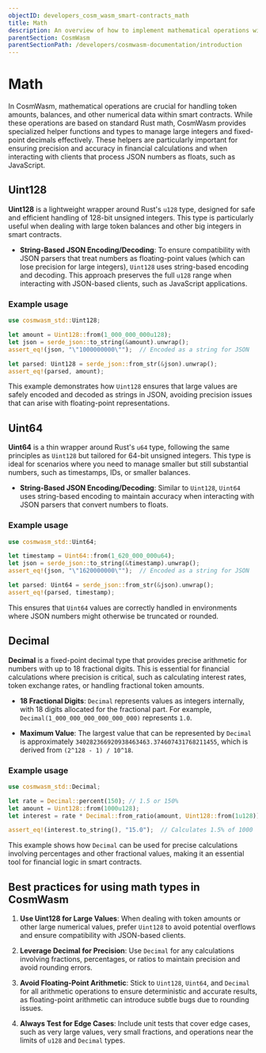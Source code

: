```yaml
---
objectID: developers_cosm_wasm_smart-contracts_math
title: Math
description: An overview of how to implement mathematical operations within a CosmWasm smart contract
parentSection: CosmWasm
parentSectionPath: /developers/cosmwasm-documentation/introduction
---
```


# Math

In CosmWasm, mathematical operations are crucial for handling token amounts, balances, and other numerical data within smart contracts. While these operations are based on standard Rust math, CosmWasm provides specialized helper functions and types to manage large integers and fixed-point decimals effectively. These helpers are particularly important for ensuring precision and accuracy in financial calculations and when interacting with clients that process JSON numbers as floats, such as JavaScript.

## Uint128

**Uint128** is a lightweight wrapper around Rust's `u128` type, designed for safe and efficient handling of 128-bit unsigned integers. This type is particularly useful when dealing with large token balances and other big integers in smart contracts.

- **String-Based JSON Encoding/Decoding**: To ensure compatibility with JSON parsers that treat numbers as floating-point values (which can lose precision for large integers), `Uint128` uses string-based encoding and decoding. This approach preserves the full `u128` range when interacting with JSON-based clients, such as JavaScript applications.

### Example usage

```rust
use cosmwasm_std::Uint128;

let amount = Uint128::from(1_000_000_000u128);
let json = serde_json::to_string(&amount).unwrap();
assert_eq!(json, "\"1000000000\"");  // Encoded as a string for JSON

let parsed: Uint128 = serde_json::from_str(&json).unwrap();
assert_eq!(parsed, amount);
```

This example demonstrates how `Uint128` ensures that large values are safely encoded and decoded as strings in JSON, avoiding precision issues that can arise with floating-point representations.

## Uint64

**Uint64** is a thin wrapper around Rust's `u64` type, following the same principles as `Uint128` but tailored for 64-bit unsigned integers. This type is ideal for scenarios where you need to manage smaller but still substantial numbers, such as timestamps, IDs, or smaller balances.

- **String-Based JSON Encoding/Decoding**: Similar to `Uint128`, `Uint64` uses string-based encoding to maintain accuracy when interacting with JSON parsers that convert numbers to floats.

### Example usage

```rust
use cosmwasm_std::Uint64;

let timestamp = Uint64::from(1_620_000_000u64);
let json = serde_json::to_string(&timestamp).unwrap();
assert_eq!(json, "\"1620000000\"");  // Encoded as a string for JSON

let parsed: Uint64 = serde_json::from_str(&json).unwrap();
assert_eq!(parsed, timestamp);
```

This ensures that `Uint64` values are correctly handled in environments where JSON numbers might otherwise be truncated or rounded.

## Decimal

**Decimal** is a fixed-point decimal type that provides precise arithmetic for numbers with up to 18 fractional digits. This is essential for financial calculations where precision is critical, such as calculating interest rates, token exchange rates, or handling fractional token amounts.

- **18 Fractional Digits**: `Decimal` represents values as integers internally, with 18 digits allocated for the fractional part. For example, `Decimal(1_000_000_000_000_000_000)` represents `1.0`.

- **Maximum Value**: The largest value that can be represented by `Decimal` is approximately `340282366920938463463.374607431768211455`, which is derived from `(2^128 - 1) / 10^18`.

### Example usage

```rust
use cosmwasm_std::Decimal;

let rate = Decimal::percent(150); // 1.5 or 150%
let amount = Uint128::from(1000u128);
let interest = rate * Decimal::from_ratio(amount, Uint128::from(1u128));

assert_eq!(interest.to_string(), "15.0");  // Calculates 1.5% of 1000
```

This example shows how `Decimal` can be used for precise calculations involving percentages and other fractional values, making it an essential tool for financial logic in smart contracts.

## Best practices for using math types in CosmWasm

1. **Use Uint128 for Large Values**: When dealing with token amounts or other large numerical values, prefer `Uint128` to avoid potential overflows and ensure compatibility with JSON-based clients.
   
2. **Leverage Decimal for Precision**: Use `Decimal` for any calculations involving fractions, percentages, or ratios to maintain precision and avoid rounding errors.

3. **Avoid Floating-Point Arithmetic**: Stick to `Uint128`, `Uint64`, and `Decimal` for all arithmetic operations to ensure deterministic and accurate results, as floating-point arithmetic can introduce subtle bugs due to rounding issues.

4. **Always Test for Edge Cases**: Include unit tests that cover edge cases, such as very large values, very small fractions, and operations near the limits of `u128` and `Decimal` types.
